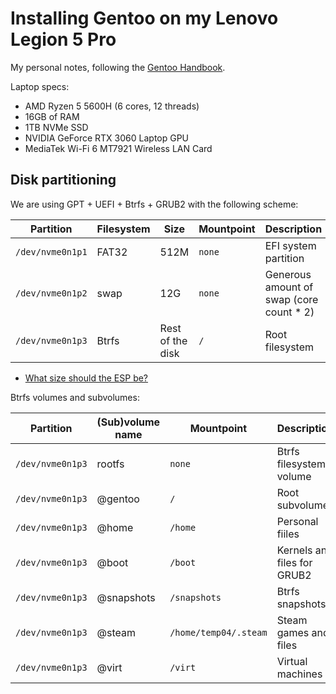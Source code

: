 # Installing Gentoo on my Lenovo Legion 5 Pro

My personal notes, following the [Gentoo Handbook](https://wiki.gentoo.org/wiki/Handbook:AMD64).

Laptop specs:

- AMD Ryzen 5 5600H (6 cores, 12 threads)
- 16GB of RAM
- 1TB NVMe SSD
- NVIDIA GeForce RTX 3060 Laptop GPU
- MediaTek Wi-Fi 6 MT7921 Wireless LAN Card

## Disk partitioning

We are using GPT + UEFI + Btrfs + GRUB2 with the following scheme:

| Partition        | Filesystem | Size             | Mountpoint | Description
|------------------|------------|------------------|------------|-------------------------------------------
| `/dev/nvme0n1p1` | FAT32      | 512M             | `none`     | EFI system partition
| `/dev/nvme0n1p2` | swap       | 12G              | `none`     | Generous amount of swap (core count * 2)
| `/dev/nvme0n1p3` | Btrfs      | Rest of the disk | `/`        | Root filesystem

* [What size should the ESP be?](https://forums.gentoo.org/viewtopic-p-8534167.html?sid=3c6cbac0f4df783e368a749df8bfd2f1#8534167)

Btrfs volumes and subvolumes:

| Partition        | (Sub)volume name | Mountpoint            | Description
|------------------|------------------|-----------------------|-----------------------------
| `/dev/nvme0n1p3` | rootfs           | `none`                | Btrfs filesystem volume
| `/dev/nvme0n1p3` | @gentoo          | `/`                   | Root subvolume
| `/dev/nvme0n1p3` | @home            | `/home`               | Personal fiiles
| `/dev/nvme0n1p3` | @boot            | `/boot`               | Kernels and files for GRUB2
| `/dev/nvme0n1p3` | @snapshots       | `/snapshots`          | Btrfs snapshots
| `/dev/nvme0n1p3` | @steam           | `/home/temp04/.steam` | Steam games and files
| `/dev/nvme0n1p3` | @virt            | `/virt`               | Virtual machines
